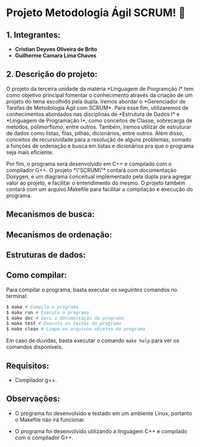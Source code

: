 # __Projeto Metodologia Ágil SCRUM! :partying_face:__

## __1. Integrantes:__

* __Cristian Deyves Oliveira de Brito__
* __Guilherme Camara Lima Chaves__

## __2. Descrição do projeto:__

<p>O projeto da terceira unidade da matéria *Linguagem de Programção I* tem como objetivo principal fomentar o conhecimento através da criação de um projeto do tema escolhido pela dupla. Iremos abordar o *Gerenciador de Tarefas de Metodologia Ágil com SCRUM*. Para esse fim, utilizaremos de conhecimentos abordados nas disciplinas de *Estrutura de Dados I* e *Linguagem de Programação I*, como conceitos de Classe, sobrecarga de metodos, polimorfismo, entre outros. Também, iremos utilizar de estruturar de dados como listas, filas, pilhas, dicionários, entre outros. Além disso, conceitos de recursividade para a resolução de alguns problemas, somado a funções de ordenação e busca em listas e dicionários pra que o programa seja mais eficiente.<p>
<p>Por fim, o programa será desenvolvido em C++ e compilado com o compilador G++. O projeto *\"SCRUM\"* contará com documentação Doxygen, e um diagrama conceitual implementado pela dupla para agregar valor ao projeto, e facilitar o entendimento do mesmo. O projeto também contará com um arquivo Makefile para facilitar a compilação e execução do programa.<p>


## __Mecanismos de busca:__


## __Mecanismos de ordenação:__


## __Estruturas de dados:__


## __Como compilar:__

Para compilar o programa, basta executar os seguintes comandos no terminal:

```bash
$ make # Compila o programa
$ make run # Executa o programa
$ make doc # Gera a documentação do programa
$ make test # Executa os testes do programa
$ make clean # Limpa os arquivos objetos do programa
```

Em caso de duvidas, basta executar o comando `make help` para ver os comandos disponíveis.

## __Requisitos:__
+ Compilador g++.

## __Observações:__

* O programa foi desenvolvido e testado em um ambiente Linux, portanto o Makefile não irá funcionar.

* O programa foi desenvolvido utilizando a linguagem C++ e compilado com o compilador G++.